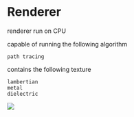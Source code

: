 # Renderer

renderer run on CPU

capable of running the following algorithm
```
path tracing
```

contains the following texture
```
lambertian
metal
dielectric
```


![](https://github.com/wcvanvan/Renderer/blob/main/samples/sample1.JPG)
